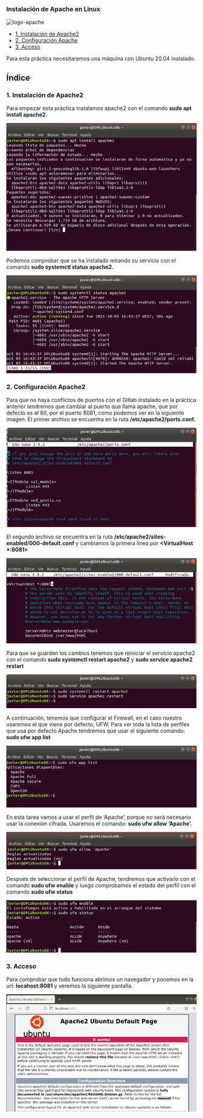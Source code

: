 ### Instalación de Apache en Linux

![logo-apache]()

- <a href="#1">1. Instalación de Apache2</a>
- <a href="#2">2. Configuración Apache</a>
- <a href="#3">3. Acceso</a>

Para esta práctica necesitaremos una máquina con Ubuntu 20.04 instalado. 

## Índice 

<a name="1"></a>

### 1. Instalación de Apache2
Para empezar esta práctica instalamos apache2 con el comando <b>sudo apt install apache2.</b>

![1](https://github.com/Regnierd/Apache2/blob/main/img/1.png)

Podemos comprobar que se ha instalado mirando su servicio con el comando <b> sudo systemctl status apache2.</b>

![2](https://github.com/Regnierd/Apache2/blob/main/img/2.png)

<a name="2"></a>

### 2. Configuración Apache2
Para que no haya conflictos de puertos con el Gitlab instalado en la práctica anterior tendremos que cambiar al puerto que llama apache, que por defecto es el 80, por el puerto 8081, como podemos ver en la siguiente imagen. El primer archivo se encuentra en la ruta <b>/etc/apache2/ports.conf.</b>

![3](https://github.com/Regnierd/Apache2/blob/main/img/9.png)

El segundo archivo se encuentra en la ruta <b>/etc/apache2/sites-enabled/000-default.conf</b> y cambiamos la primera línea por <b><VirtualHost *:8081></b>

![4](https://github.com/Regnierd/Apache2/blob/main/img/8.png)

Para que se guarden los cambios tenemos que reiniciar el servicio apache2 con el comando <b>sudo systemctl restart apache2</b> y <b>sudo service apache2 restart</b>

![5](https://github.com/Regnierd/Apache2/blob/main/img/10.png)

A continuación, tenemos que configurar el Firewall, en el caso nuestro usaremos el que viene por defecto, UFW. Para ver toda la lista de perfiles que usa por defecto Apache tendremos que usar el siguiente comando: <b>sudo ufw app list</b>

![6](https://github.com/Regnierd/Apache2/blob/main/img/3.png)

En esta tarea vamos a usar el perfil de ‘Apache’, porque no será necesario usar la conexión cifrada. Usaremos el comando: <b>sudo ufw allow ‘Apache’.</b>

![7](https://github.com/Regnierd/Apache2/blob/main/img/4.png)

Después de seleccionar el perfil de Apache, tendremos que activarlo con el comando <b>sudo ufw enable</b> y luego comprobamos el estado del perfil con el comando <b>sudo ufw status</b>

![8](https://github.com/Regnierd/Apache2/blob/main/img/6.png)

### 3. Acceso
Para comprobar que todo funciona abrimos un navegador y ponemos en la url: <b>locahost:8081</b> y veremos la siguiente pantalla.

![9](https://github.com/Regnierd/Apache2/blob/main/img/11.png)